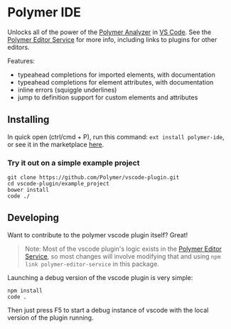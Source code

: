 # Polymer IDE

Unlocks all of the power of the [Polymer Analyzer] in [VS Code]. See the [Polymer Editor Service] for more info, including links to plugins for other editors.

Features:

 * typeahead completions for imported elements, with documentation
 * typeahead completions for element attributes, with documentation
 * inline errors (squiggle underlines)
 * jump to definition support for custom elements and attributes

## Installing

In quick open (ctrl/cmd + P), run this command: `ext install polymer-ide`, or see it in the marketplace [here](https://marketplace.visualstudio.com/items?itemName=polymer.polymer-ide).

### Try it out on a simple example project

    git clone https://github.com/Polymer/vscode-plugin.git
    cd vscode-plugin/example_project
    bower install
    code ./

## Developing

Want to contribute to the polymer vscode plugin itself? Great!

> Note: Most of the vscode plugin's logic exists in the [Polymer Editor Service], so most changes will involve modifying that and using `npm link polymer-editor-service` in this package.

Launching a debug version of the vscode plugin is very simple:

    npm install
    code .

Then just press F5 to start a debug instance of vscode with the local version of the plugin running.


[Polymer Analyzer]: https://github.com/Polymer/polymer-analyzer
[polymer editor service]: https://github.com/Polymer/polymer-editor-service
[VS Code]: https://code.visualstudio.com/
